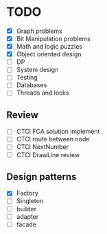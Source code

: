 # TODO

- [x] Graph problems
- [x] Bit Manipulation problems
- [x] Math and logic puzzles
- [x] Object oriented design
- [ ] DP
- [ ] System design
- [ ] Testing
- [ ] Databases
- [ ] Threads and locks

## Review

- [ ] CTCI FCA solution implement
- [ ] CTCI route between node
- [ ] CTCI NextNumber
- [ ] CTCI DrawLine review

## Design patterns

- [x] Factory
- [ ] Singleton
- [ ] builder
- [ ] adapter
- [ ] facade
